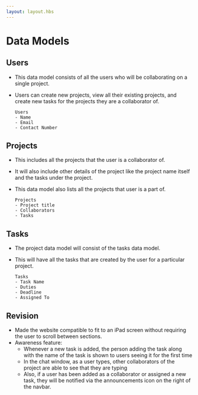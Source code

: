 ```yaml
---
layout: layout.hbs
---
```


# Data Models

## **Users**
- This data model consists of all the users who will be collaborating on a single project.
- Users can create new projects, view all their existing projects, and create new tasks for the projects they are a collaborator of.

	```
	Users
	- Name
	- Email
    - Contact Number
    ```

## **Projects**
- This includes all the projects that the user is a collaborator of.
- It will also include other details of the project like the project name itself and the tasks under the project.
- This data model also lists all the projects that user is a part of.
	
	```
	Projects
	- Project title
	- Collaborators
	- Tasks
	```

## **Tasks**
- The project data model will consist of the tasks data model.
- This will have all the tasks that are created by the user for a particular project.
	
	```
	Tasks
	- Task Name
	- Duties
	- Deadline
	- Assigned To
	```

## **Revision**
- Made the website compatible to fit to an iPad screen without requiring the user to scroll between sections.
- Awareness feature:
  - Whenever a new task is added, the person adding the task along with the name of the task is shown to users seeing it for the first time
  - In the chat window, as a user types, other collaborators of the project are able to see that they are typing
  - Also, if a user has been added as a collaborator or assigned a new task, they will be notified via the announcements icon on the right of the navbar.
